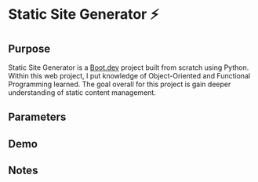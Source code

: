 # Static Site Generator ⚡️

## Purpose

Static Site Generator is a [Boot.dev](https://www.boot.dev) project built from scratch using Python. Within this web project, I put knowledge of Object-Oriented and Functional Programming learned. The goal overall for this project is gain deeper understanding of static content management. 

## Parameters

## Demo

## Notes

